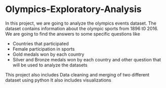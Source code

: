 # Olympics-Exploratory-Analysis

In this project, we are going to analyze the olympics events dataset. The dataset contains information about the olympic sports from 1896 t0  2016.
We are going to find the answers to some specific questions like
- Countries that participated
- Female participation in sports
- Gold medals won by each country
- Silver and Bronze medals won by each country 
and other question that will be used to analyze the datasets

This project also includes Data cleaning and merging of two different dataset using python
It also includes visualizations



